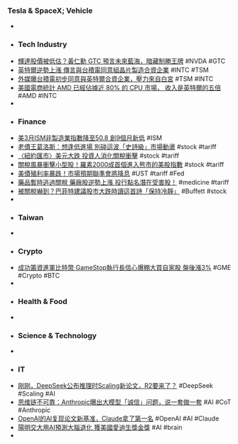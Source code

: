 ### Tesla & SpaceX; Vehicle
-
- ### Tech Industry
- [輝達股價被低估？黃仁勳 GTC 預言未來藍海，暗藏制勝王牌](https://search.app/w7bKD) #NVDA #GTC
- [英特爾逆勢上漲 傳言與台積電同意組晶片製造合資企業](https://search.app/PH7ai) #INTC #TSM
- [外媒曝台積電初步同意與英特爾合資企業，壓力來自白宮](https://search.app/9TdZy) #TSM #INTC
- [美國電商統計 AMD 已經佔據近 80% 的 CPU 市場， 收入是英特爾的五倍](https://search.app/K1uSp) #AMD #INTC
-
- ### Finance
- [美3月ISM非製造業指數降至50.8 創9個月新低](https://search.app/rD2os) #ISM
- [老債王葛洛斯：想逢低進場 別碰這波「史詩級」市場動盪](https://search.app/hCo2j) #stock #tariff
- [〈紐約匯市〉美元大跌 投資人消化關稅衝擊](https://search.app/an6HR) #stock #tariff
- [關稅風暴衝擊小型股！羅素2000成首個進入熊市的美股指數](https://search.app/d1Mem) #stock #tariff
- [美債殖利率暴跌！市場預期聯準會將降息](https://search.app/AcpBk) #UST #tariff #Fed
- [藥品暫時逃過關稅 藥廠股逆勢上漲 投行點名潛在受害股！](https://search.app/sHsQG) #medicine #tariff
- [被關稅嚇到？巴菲特建議股市大跌時讀這首詩「保持冷靜」](https://search.app/MtYkS) #Buffett #stock
-
- ### Taiwan
-
- ### Crypto
- [成功籌資進軍比特幣 GameStop執行長信心爆棚大買自家股 盤後漲3%](https://search.app/f1HWy) #GME #Crypto #BTC
-
- ### Health & Food
-
- ### Science & Technology
-
- ### IT
- [刚刚，DeepSeek公布推理时Scaling新论文，R2要来了？](https://www.jiqizhixin.com/articles/2025-04-04-4) #DeepSeek #Scaling #AI
- [思维链不可靠：Anthropic曝出大模型「诚信」问题，说一套做一套](https://www.jiqizhixin.com/articles/2025-04-04-3) #AI #CoT #Anthropic
- [OpenAI的AI复现论文新基准，Claude拿了第一名](https://www.jiqizhixin.com/articles/2025-04-03-5) #OpenAI #AI #Claude
- [陽明交大用AI預測大腦退化 獲美國愛迪生獎金獎](https://www.cna.com.tw/news/ahel/202504040126.aspx) #AI #brain
-
